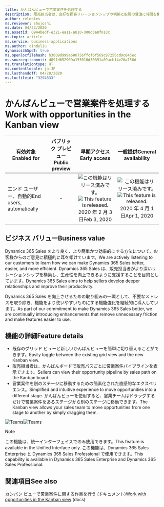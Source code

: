 ```yaml
---
title: かんばんビューで営業案件を処理する
description: 販売担当者は、良好な顧客リレーションシップの構築と取引の受注に時間を集中したいと考えています。 また、関連する情報へのアクセスを迅速に提供しながら、日常的なタスクを迅速かつ直感的に完了するのに役立つツールを求めています。
author: relnotes
ms.reviewer: shujoshi
ms.date: 04/23/2020
ms.assetid: 0944bedf-e321-ea11-a810-000d3a8f010c
ms.topic: article
ms.service: business-applications
ms.author: cindyliu
dynamics365pdf: true
ms.openlocfilehash: b3609d999a600756ffcf6f569c97256cd9c845ec
ms.sourcegitcommit: d891d652909a155016d30391a09acbf4e20a756d
ms.translationtype: HT
ms.contentlocale: ja-JP
ms.lasthandoff: 04/28/2020
ms.locfileid: "3294833"
---
```

# <a name="work-with-opportunities-in-the-kanban-view"></a><span data-ttu-id="a7b47-104">かんばんビューで営業案件を処理する</span><span class="sxs-lookup"><span data-stu-id="a7b47-104">Work with opportunities in the Kanban view</span></span>


| <span data-ttu-id="a7b47-105">有効対象</span><span class="sxs-lookup"><span data-stu-id="a7b47-105">Enabled for</span></span>    |  <span data-ttu-id="a7b47-106">パブリック プレビュー</span><span class="sxs-lookup"><span data-stu-id="a7b47-106">Public preview</span></span> | <span data-ttu-id="a7b47-107">早期アクセス</span><span class="sxs-lookup"><span data-stu-id="a7b47-107">Early access</span></span> | <span data-ttu-id="a7b47-108">一般提供</span><span class="sxs-lookup"><span data-stu-id="a7b47-108">General availability</span></span> | 
| ---------- | :----------: |:----------: |:----------: |
|<span data-ttu-id="a7b47-109">エンド ユーザー、自動的</span><span class="sxs-lookup"><span data-stu-id="a7b47-109">End users, automatically</span></span>|-|<span data-ttu-id="a7b47-110">![この機能はリリース済みです。](/dynamics365-release-plan/media/green-checkmark.png "この機能はリリース済みです。")</span><span class="sxs-lookup"><span data-stu-id="a7b47-110">![This feature is released.](/dynamics365-release-plan/media/green-checkmark.png "This feature is released.")</span></span> <span data-ttu-id="a7b47-111">2020 年 2 月 3 日</span><span class="sxs-lookup"><span data-stu-id="a7b47-111">Feb 3, 2020</span></span>| <span data-ttu-id="a7b47-112">![この機能はリリース済みです。](/dynamics365-release-plan/media/green-checkmark.png "この機能はリリース済みです。")</span><span class="sxs-lookup"><span data-stu-id="a7b47-112">![This feature is released.](/dynamics365-release-plan/media/green-checkmark.png "This feature is released.")</span></span> <span data-ttu-id="a7b47-113">2020 年 4 月 1 日</span><span class="sxs-lookup"><span data-stu-id="a7b47-113">Apr 1, 2020</span></span>|


## <a name="business-value"></a><span data-ttu-id="a7b47-114">ビジネス バリュー</span><span class="sxs-lookup"><span data-stu-id="a7b47-114">Business value</span></span>
<!-- bv start -->
<span data-ttu-id="a7b47-115">Dynamics 365 Sales をより良く、より簡単かつ効率的にする方法について、お客様からのご意見に積極的に耳を傾けています。</span><span class="sxs-lookup"><span data-stu-id="a7b47-115">We are actively listening to our customers to learn how we can make Dynamics 365 Sales better, easier, and more efficient.</span></span> <span data-ttu-id="a7b47-116">Dynamics 365 Sales は、販売担当者がより深いリレーションシップを構築し、生産性を向上できるように支援することを目的としています。</span><span class="sxs-lookup"><span data-stu-id="a7b47-116">Dynamics 365 Sales aims to help sellers develop deeper relationships and improve their productivity.</span></span> 

<span data-ttu-id="a7b47-117">Dynamics 365 Sales を向上させるための取り組みの一環として、不要なストレスを取り除き、機能をより使いやすいものにする機能強化を継続的に導入しています。</span><span class="sxs-lookup"><span data-stu-id="a7b47-117">As part of our commitment to make Dynamics 365 Sales better, we are continually introducing enhancements that remove unnecessary friction and make features easier to use.</span></span>
<!-- bv end -->



## <a name="feature-details"></a><span data-ttu-id="a7b47-118">機能の詳細</span><span class="sxs-lookup"><span data-stu-id="a7b47-118">Feature details</span></span>
<!--feature detail start -->
- <span data-ttu-id="a7b47-119">既存のグリッド ビューと新しいかんばんビューを簡単に切り替えることができます。</span><span class="sxs-lookup"><span data-stu-id="a7b47-119">Easily toggle between the existing grid view and the new Kanban view.</span></span>
- <span data-ttu-id="a7b47-120">販売担当者は、かんばんボードで販売パスごとに営業案件パイプラインを表示できます。</span><span class="sxs-lookup"><span data-stu-id="a7b47-120">Sellers can view their opportunity pipeline by sales path on the Kanban board.</span></span> 
- <span data-ttu-id="a7b47-121">営業案件を別のステージに移動するための簡素化された直感的なエクスペリエンス。</span><span class="sxs-lookup"><span data-stu-id="a7b47-121">Simplified and intuitive experience to move opportunities into a different stage.</span></span> <span data-ttu-id="a7b47-122">かんばんビューを使用すると、営業チームはドラッグするだけで営業案件をあるステージから別のステージに移動できます。</span><span class="sxs-lookup"><span data-stu-id="a7b47-122">The Kanban view allows your sales team to move opportunities from one stage to another by simply dragging them.</span></span>
<!--feature detail end -->

<span data-ttu-id="a7b47-123">![Teams](media/microsoftteams-image.png "Teams")</span><span class="sxs-lookup"><span data-stu-id="a7b47-123">![Teams](media/microsoftteams-image.png "Teams")</span></span>
<!-- Picture 1 -->

> [!NOTE]
> <span data-ttu-id="a7b47-124">この機能は、統一インターフェイスでのみ使用できます。</span><span class="sxs-lookup"><span data-stu-id="a7b47-124">This feature is available in the Unified Interface only.</span></span> <span data-ttu-id="a7b47-125">この機能は、Dynamics 365 Sales Enterprise と Dynamics 365 Sales Professional で使用できます。</span><span class="sxs-lookup"><span data-stu-id="a7b47-125">This capability is available in Dynamics 365 Sales Enterprise and Dynamics 365 Sales Professional.</span></span>







## <a name="see-also"></a><span data-ttu-id="a7b47-126">関連項目</span><span class="sxs-lookup"><span data-stu-id="a7b47-126">See also</span></span>

<!--docs start-->
<span data-ttu-id="a7b47-127">[カンバン ビューで営業案件に関する作業を行う](https://docs.microsoft.com/dynamics365/sales-enterprise/opportunity-kanban-view) (ドキュメント)</span><span class="sxs-lookup"><span data-stu-id="a7b47-127">[Work with opportunities in the Kanban view](https://docs.microsoft.com/dynamics365/sales-enterprise/opportunity-kanban-view) (docs)</span></span>
<!--docs end-->
